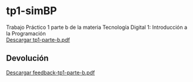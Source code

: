 # tp1-simBP
Trabajo Práctico 1 parte b de la materia Tecnología Digital 1: Introducción a la Programación <br>
[Descargar tp1-parte-b.pdf](https://github.com/VaninaBlas/tp1-simBP/raw/main/tp1-parte-b.pdf)

## Devolución
[Descargar feedback-tp1-parte-b.pdf](https://github.com/VaninaBlas/tp1-simBP/raw/main/Feedback%20tp1-parte-b.pdf)
